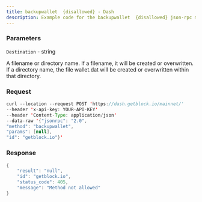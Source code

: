 ```yaml
---
title: backupwallet  {disallowed} - Dash
description: Example code for the backupwallet  {disallowed} json-rpc method. Сomplete guide on how to use backupwallet  {disallowed} json-rpc in GetBlock.io Web3 documentation.
---
```


### Parameters


`Destination` - string

A filename or directory name. If a filename, it will be created or
overwritten. If a directory name, the file wallet.dat will be created or
overwritten within that directory.

### Request

``` java
curl --location --request POST 'https://dash.getblock.io/mainnet/' 
--header 'x-api-key: YOUR-API-KEY' 
--header 'Content-Type: application/json' 
--data-raw '{"jsonrpc": "2.0",
"method": "backupwallet",
"params": [null],
"id": "getblock.io"}'
```

###  Response

``` java
{
    "result": "null",
    "id": "getblock.io",
    "status_code": 405,
    "message": "Method not allowed"
}
```

